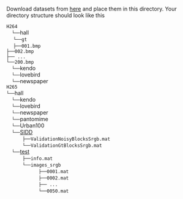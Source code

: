 Download datasets from [here](https://drive.google.com/drive/folders/1uQ6QSTeY4BqY2PYo3a4BNClJAucDV8-2?usp=sharing) and place them in this directory. Your directory structure should look like this

`H264` <br/>
  `└──`hall <br/>
            `└──gt` <br/>
                        `├──001.bmp` <br/>
                        `├──002.bmp` <br/>
                        `├── ...    ` <br/>
                        `└──200.bmp` <br/>
  `└──`kendo <br/>
  `└──`lovebird <br/>
  `└──`newspaper <br/>
`H265` <br/>
  `└──`hall <br/>
  `└──`kendo <br/>
  `└──`lovebird <br/>
  `└──`newspaper <br/>
  `└──`pantomime <br/>
  `└──`Urban100 <br/>
  `└──`[SIDD](https://www.eecs.yorku.ca/~kamel/sidd/benchmark.php) <br/>
      `├──ValidationNoisyBlocksSrgb.mat` <br/>
      `└──ValidationGtBlocksSrgb.mat` <br/>
  `└──`[test](https://noise.visinf.tu-darmstadt.de/downloads/) <br/>
      `├──info.mat` <br/>
      `└──images_srgb` <br/>
            `├──0001.mat` <br/>
            `├──0002.mat` <br/>
            `├── ...    ` <br/>
            `└──0050.mat`
